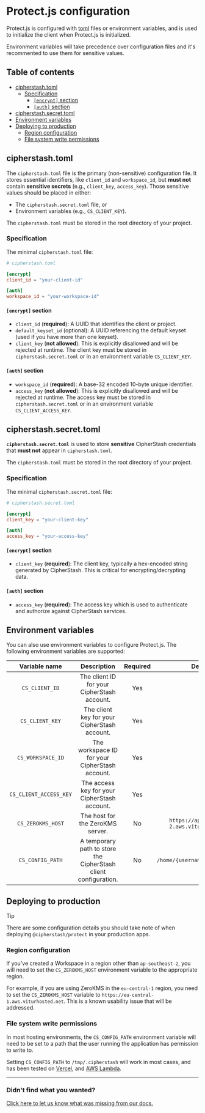 # Protect.js configuration

Protect.js is configured with [toml](https://toml.io/en/) files or environment variables, and is used to initialize the client when Protect.js is initialized.

Environment variables will take precedence over configuration files and it's recommented to use them for sensitive values.

## Table of contents

- [cipherstash.toml](#cipherstashtoml)
  - [Specification](#specification)
    - [`[encrypt]` section](#encrypt-section)
    - [`[auth]` section](#auth-section)
- [cipherstash.secret.toml](#cipherstashsecrettoml)
- [Environment variables](#environment-variables)
- [Deploying to production](#deploying-to-production)
  - [Region configuration](#region-configuration)
  - [File system write permissions](#file-system-write-permissions)

## cipherstash.toml

The `cipherstash.toml` file is the primary (non-sensitive) configuration file.
It stores essential identifiers, like `client_id` and `workspace_id`, but **must not** contain **sensitive secrets** (e.g., `client_key`, `access_key`).
Those sensitive values should be placed in either: 

- The `cipherstash.secret.toml` file, or
- Environment variables (e.g., `CS_CLIENT_KEY`).

The `cipherstash.toml` must be stored in the root directory of your project.

### Specification

The minimal `cipherstash.toml` file:

```toml
# cipherstash.toml

[encrypt]
client_id = "your-client-id"

[auth]
workspace_id = "your-workspace-id"
```

#### `[encrypt]` section

- `client_id` (**required**): A UUID that identifies the client or project.  
- `default_keyset_id` (optional): A UUID referencing the default keyset (used if you have more than one keyset).  
- `client_key` (**not allowed**): This is explicitly disallowed and will be rejected at runtime.
The client key must be stored in `cipherstash.secret.toml` or in an environment variable `CS_CLIENT_KEY`.

#### `[auth]` section

- `workspace_id` (**required**): A base-32 encoded 10-byte unique identifier.
- `access_key` (**not allowed**): This is explicitly disallowed and will be rejected at runtime.
The access key must be stored in `cipherstash.secret.toml` or in an environment variable `CS_CLIENT_ACCESS_KEY`.

## cipherstash.secret.toml

**`cipherstash.secret.toml`** is used to store **sensitive** CipherStash credentials that **must not** appear in `cipherstash.toml`.

The `cipherstash.toml` must be stored in the root directory of your project.

### Specification

The minimal `cipherstash.secret.toml` file:

```toml
# cipherstash.secret.toml

[encrypt]
client_key = "your-client-key"

[auth]
access_key = "your-access-key"
```

#### `[encrypt]` section

- `client_key` (**required**): The client key, typically a hex-encoded string generated by CipherStash.
This is critical for encrypting/decrypting data.

#### `[auth]` section

- `access_key` (**required**): The access key which is used to authenticate and authorize against CipherStash services.

## Environment variables

You can also use environment variables to configure Protect.js.
The following environment variables are supported:

|      Variable name     |                           Description                           | Required |                    Default                   |
|:----------------------:|:---------------------------------------------------------------:|:--------:|:--------------------------------------------:|
| `CS_CLIENT_ID`         | The client ID for your CipherStash account.                     | Yes      |                                              |
| `CS_CLIENT_KEY`        | The client key for your CipherStash account.                    | Yes      |                                              |
| `CS_WORKSPACE_ID`      | The workspace ID for your CipherStash account.                  | Yes      |                                              |
| `CS_CLIENT_ACCESS_KEY` | The access key for your CipherStash account.                    | Yes      |                                              |
| `CS_ZEROKMS_HOST`      | The host for the ZeroKMS server.                                | No       | `https://ap-southeast-2.aws.viturhosted.net` |
| `CS_CONFIG_PATH`       | A temporary path to store the CipherStash client configuration. | No       | `/home/{username}/.cipherstash`              |

## Deploying to production

> [!TIP]
> There are some configuration details you should take note of when deploying `@cipherstash/protect` in your production apps.

### Region configuration

If you've created a Workspace in a region other than `ap-southeast-2`, you will need to set the `CS_ZEROKMS_HOST` environment variable to the appropriate region. 

For example, if you are using ZeroKMS in the `eu-central-1` region, you need to set the `CS_ZEROKMS_HOST` variable to `https://eu-central-1.aws.viturhosted.net`. 
This is a known usability issue that will be addressed.

### File system write permissions

In most hosting environments, the `CS_CONFIG_PATH` environment variable will need to be set to a path that the user running the application has permission to write to.

Setting `CS_CONFIG_PATH` to `/tmp/.cipherstash` will work in most cases, and has been tested on [Vercel](https://vercel.com/), and [AWS Lambda](https://aws.amazon.com/lambda/).

---

### Didn't find what you wanted?

[Click here to let us know what was missing from our docs.](https://github.com/cipherstash/protectjs/issues/new?template=docs-feedback.yml&title=[Docs:]%20Feedback%20on%configuration.md)
